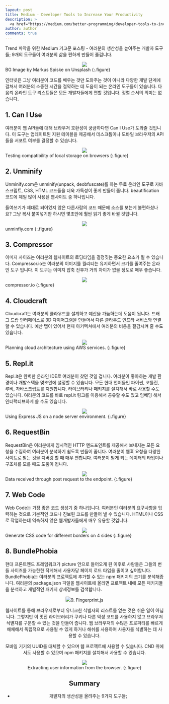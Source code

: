 ```yaml
---
layout: post
title: Medium - Developer Tools to Increase Your Productivity
description: >
  <a href="https://medium.com/better-programming/developer-tools-to-increase-your-productivity-6f4ec0c96dd9">원문 - Nabil Nalakath</a>
author: author
comments: true
---
```


Trend 파악을 위한 Medium 기고문 포스팅 - 여러분의 생산성을 높여주는 개발자 도구들; 9개의 도구들이 여러분의 삶을 편하게 만들어 줄겁니다.

<center>
<img src="https://miro.medium.com/max/3840/1*dAhLzz05o31Z4ebh3rV0oA.png"/>
</center>
BG Image by Markus Spiske on Unsplash
{:.figure}

인터넷은 그냥 여러분이 코드를 배우는 것만 도와주는 것이 아니라 다양한 개발 단계에 걸쳐서 여러분의 소중한 시간을 절약하는 데 도움이 되는 온라인 도구들이 있습니다. 다음릐 온라인 도구 리스트들은 모든 개발자들에게 편할 것입니다. 정렬 순서의 의미는 없습니다.

## 1. Can I Use

여러분이 웹 API들에 대해 브라우저 호환성이 궁금하다면 Can I Use가 도와줄 것입니다. 이 도구는 업데이트된 지원 테이블을 제공해서 데스크톱이나 모바일 브라우저의 API들을 서포트 여부를 결정할 수 있습니다.

<center>
<img src="https://miro.medium.com/max/5076/1*SMCJnBnFTh0SmGNh_9lEoA.png"/>
</center>
Testing compatibility of local storage on browsers
{:.figure}

## 2. Unminify
Unminify.com은 unminify(unpack, deobfuscate)를 하는 무료 온라인 도구로 자바스크립트, CSS, HTML 코드들을 더욱 가독성이 좋게 만들어 줍니다. beautification 코드에 제일 많이 사용된 웹사이트 중 하나입니다.

들여쓰기가 제대로 되어있지 않은 다른사람의 코드 때문에 소스를 보는게 불편하셨나요? 그냥 복사 붙여넣기만 하시면 몇초안에 훨씬 읽기 좋게 바뀔 것입니다.

<center>
<img src="https://miro.medium.com/max/5752/1*xN71p5vQcEJUAGs7F2tDew.png"/>
</center>
unminfiy.com
{:.figure}

## 3. Compressor
이미지 사이즈는 여러분의 웹사이트의 로딩타임을 결정짓는 중요한 요소가 될 수 있습니다. Compressor.io는 여러분의 이미지를 퀄리티는 유지하면서 크기를 줄여주는 온라인 도구 입니다. 이 도구는 이미지 압축 전후가 거의 차이가 없을 정도로 매우 좋습니다.

<center>
<img src="https://miro.medium.com/max/5704/1*8zXeAMKFGVlmVbL8RjD-Aw.png"/>
</center>
compressor.io
{:.figure}

## 4. Cloudcraft

Cloudcraft는 여러분의 클라우드를 설계하고 예산을 가늠하는데 도움이 됩니다. 드래그 드랍 인터페이스로 3D 다이어그램을 만들어서 다른 클라우드 인프라 서비스와 연결할 수 있습니다. 예산 탭이 있어서 현재 아키텍쳐에서 여러분의 비용을 절감시켜 줄 수도 있습니다.

<center>
<img src="https://miro.medium.com/max/5736/1*sKdHLwyZxyIK_xWEh4_Rqg.png"/>
</center>
Planning cloud architecture using AWS services.
{:.figure}

## 5. Repl.it

Repl.it은 완벽한 온라인 IDE로 여러분이 찾던 것일 겁니다. 여러분이 좋아하는 개발 환경이나 개발스택을 몇초안에 설정할 수 있습니다. 모든 현대 언어들인 파이썬, 코틀린, 루비, 자바스크립트를 지원합니다. 라이브러리나 패키지를 설치해서 바로 사용할 수도 있습니다. 여러분의 코드를 바로 repl.it 링크를 이용해서 공유할 수도 있고 임베딩 해서 인터랙티브하게 쓸 수도 있습니다.

<center>
<img src="https://miro.medium.com/max/5748/1*nQwR01Xt6F08itp3_9-vgg.png"/>
</center>
Using Express JS on a node server environment.
{:.figure}

## 6. RequestBin

RequestBin은 여러분에게 임시적인 HTTP 엔드포인트를 제공해서 보내지는 모든 요청을 수집하여 여러분이 분석하기 쉽도록 만들어 줍니다. 여러분이 웹훅 요청을 다양한 사이트로 받는 것을 디버깅 할 때 매우 편합니다. 여러분이 받게 되는 데이터의 타입이나 구조체를 모를 때도 도움이 됩니다.

<center>
<img src="https://miro.medium.com/max/5736/1*uOlK3dFO9wCFXVVINyfvrQ.png"/>
</center>
Data received through post request to the endpoint.
{:.figure}

## 7. Web Code

Web Code는 가장 좋은 코드 생성기 중 하나입니다. 여러분인 여러분의 요구사항을 입력하는 것으로 기본적인 코드나 진보된 코드를 만들어 낼 수 있습니다. HTML이나 CSS로 작업하는데 익숙하지 않은 웹개발자들에게 매우 유용할 것입니다.

<center>
<img src="https://miro.medium.com/max/5756/1*AKp-9oNHuufQlAZck_sQiA.png"/>
</center>
Generate CSS code for different borders on 4 sides
{:.figure}

## 8. BundlePhobia

현대 프론트엔드 프레임워크가 picture 안으로 들어오게 된 이후로 사람들은 그들의 번들 사이즈를 가능한한 작게해서 사용자당 페이지 로드 타입을 줄이고 싶어합니다. BundlePhobia는 여러분의 프로젝트에 추가할 수 있는 npm 패키지의 크기를 분석해줍니다. 여러분의 package.json 파일을 웹사이트에 올리면 프로젝트 내에 모든 패키지들을 분석하고 개별적인 패키지 상세정보를 검색합니다.

<center>
<img src="https://miro.medium.com/max/5748/1*Fao3mjsiPT6pFTgr3TLfoA.png/>
</center>
Calculating the size of pdfmake library
{:.figure}

## 9. Fingerprint.js

웹사이트를 통해 브라우저로부터 유니크한 식별자의 리스트를 얻는 것은 쉬운 일이 아닙니다. 그렇지만 이 멋진 라이브러리가 쿠키나 다른 악성 코드를 사용하지 않고 브라우저 식별자를 구분할 수 있는 것을 만들어 줍니다. 웹 브라우저의 수많은 프로퍼티를 빠르게 해체해서 독립적으로 사용될 수 있게 하거나 해쉬를 사용하여 사용자를 식별하는 데 사용할 수 있습니다.

모바일 기기의 UUID를 대체할 수 있으며 웹 프로젝트에 사용할 수 있습니다. CND 위에서도 사용할 수 있으며 npm 패키지를 설치해서 사용할 수 있습니다.

<center>
<img src="https://miro.medium.com/max/4632/1*toPphUXmt3kYKihWomduTw.png"/>
</center>
Extracting user information from the browser.
{:.figure}

## Summary
* 개발자의 생산성을 올려주는 9가지 도구들;
